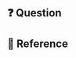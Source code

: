 <!-- 
PR 제목 : [JAVA-티켓번호] 질문 ("-요" 로 끝나도록 작성해주세요)
예시) [JAVA-1] JVM, JRE, JDK에 대해 설명해주세요.
-->

## ❓ Question
<!-- 추가한 질문을 작성해주세요 ("-요"로 끝나도록 작성해주세요) -->

## 🔗 Reference
<!-- 학습에 참고한 사이트가 있다면 작성해주세요. -->